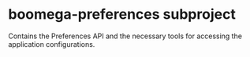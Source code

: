 # boomega-preferences subproject

Contains the Preferences API and the necessary tools for accessing the application configurations.